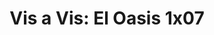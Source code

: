 ---
layout: episodios
title: "Vis a Vis: El Oasis 1x07"
url_serie_padre: 'vis-a-vis-el-oasis/temporada-1'
category: 'series'
capitulo: 'yes'
anio: '2020'
prev: 'capitulo-6'
proximo: ''
sandbox: allow-same-origin allow-forms
idioma: 'Castellano'
calidad: 'Full HD'
fuente: 'cueva'
reproductores_otros: ["https://gdriveplayer.me/embed2.php?link=A6nkgl2mJm82v6TRo%252B4PWwYhNru%252Bt14vuobqsaemFyD6ERDaQrs66a5D8ip7uuVphWSyMkqkx90%252FPsghqr0PWA%252BZvm17AskbDsPhm0sbAjCXsN%252Flv2rJmmEd3Tmu6XAFG8opUM90PoXlpRdhoQn8c71i%252FLgQ149oLNn6YbfUqNolS7sNgPWIQJTJ%252FE9ZAOcnJK7a1SYId00kgCTeqafkN5","Castellano","https://player.premiumstream.live/player.php?id=NTM1MA&sub=","Castellano","https://mstream.press/p5ezd08ckeb9","Castellano"]
reproductores_fembed: ["https://feurl.com/v/jg8l5bddg83183d","Castellano","https://feurl.com/v/38273umme26550e","Castellano"]
clasificacion: '+10'
tags:
- Drama
---